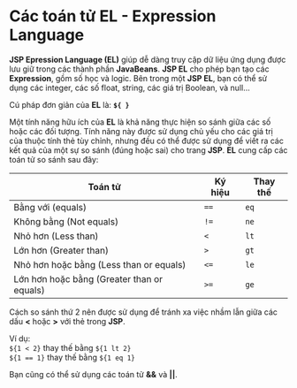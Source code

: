 # Các toán tử EL - Expression Language

**JSP Epression Language (EL)** giúp dễ dàng truy cập dữ liệu ứng dụng được lưu giữ trong các thành phần **JavaBeans**. **JSP EL** cho phép bạn tạo các **Expression**, gồm số học và logic. Bên trong một **JSP EL**, bạn có thể sử dụng các integer, các số float, string, các giá trị Boolean, và null...

Cú pháp đơn giản của **EL** là: **`${ }`**

Một tính năng hữu ích của **EL** là khả năng thực hiện so sánh giữa các số hoặc các đối tượng. Tính năng này được sử dụng chủ yếu cho các giá trị của thuộc tính thẻ tùy chỉnh, nhưng đều có thể được sử dụng để viết ra các kết quả của một sự so sánh (đúng hoặc sai) cho trang **JSP**. **EL** cung cấp các toán tử so sánh sau đây:

| Toán tử     | Ký hiệu | Thay thế |
| ----------- | ------- | -------- |
| Bằng với (equals)                          |	`==`  |	`eq` |
| Không bằng (Not equals)                    |	`!=`	| `ne` |
| Nhỏ hơn (Less than)                        |	`<`	  | `lt` |
| Lớn hơn (Greater than)                     |	`>`	  | `gt` |
| Nhỏ hơn hoặc bằng (Less than or equals)    |	`<=`  |	`le` |
| Lớn hơn hoặc bằng (Greater than or equals) |	`>=`  |	`ge` |

Cách so sánh thứ 2 nên được sử dụng để tránh xa việc nhầm lẫn giữa các dấu **<** hoặc **>** với thẻ trong **JSP**.

Ví dụ:
<br/>
`${1 < 2}` thay thế bằng `${1 lt 2}`
<br/>
`${1 == 1}` thay thế bằng `${1 eq 1}`

Bạn cũng có thể sử dụng các toán tử **&&** và **||**.

